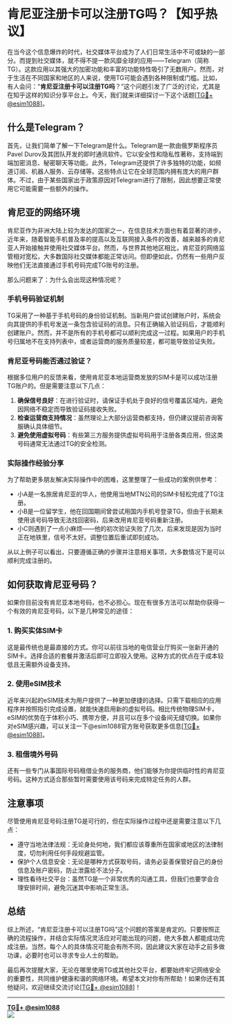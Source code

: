 # 肯尼亚注册卡可以注册TG吗？【知乎热议】

在当今这个信息爆炸的时代，社交媒体平台成为了人们日常生活中不可或缺的一部分。而提到社交媒体，就不得不提一款风靡全球的应用——Telegram（简称TG）。这款应用以其强大的加密功能和丰富的功能特性吸引了无数用户。然而，对于生活在不同国家和地区的人来说，使用TG可能会遇到各种限制或门槛。比如，有人会问：“**肯尼亚注册卡可以注册TG吗**？”这个问题引发了广泛的讨论，尤其是在知乎这样的知识分享平台上。今天，我们就来详细探讨一下这个话题[[TG💪+ @esim1088](https://t.me/s/esim1088)]。

## 什么是Telegram？

首先，让我们简单了解一下Telegram是什么。Telegram是一款由俄罗斯程序员Pavel Durov及其团队开发的即时通讯软件。它以安全性和隐私性著称，支持端到端加密消息、秘密聊天等功能。此外，Telegram还提供了许多独特的功能，如频道订阅、机器人服务、云存储等。这些特点让它在全球范围内拥有庞大的用户群体。不过，由于某些国家出于政策原因对Telegram进行了限制，因此想要正常使用它可能需要一些额外的操作。

## 肯尼亚的网络环境

肯尼亚作为非洲大陆上较为发达的国家之一，在信息技术方面也有着显著的进步。近年来，随着智能手机普及率的提高以及互联网接入条件的改善，越来越多的肯尼亚人开始接触并使用社交媒体平台。然而，与世界其他地区相比，肯尼亚的网络监管相对宽松，大多数国际社交媒体都能正常访问。但即便如此，仍然有一些用户反映他们无法直接通过手机号码完成TG账号的注册。

那么问题来了：为什么会出现这种情况呢？

### 手机号码验证机制

TG采用了一种基于手机号码的身份验证机制。当新用户尝试创建账户时，系统会向其提供的手机号发送一条包含验证码的消息。只有正确输入验证码后，才能顺利创建账户。然而，并不是所有的手机号都可以顺利完成这一过程。如果用户的手机号归属地不在支持列表中，或者运营商的服务质量较差，都可能导致验证失败。

### 肯尼亚号码能否通过验证？

根据多位用户的反馈来看，使用肯尼亚本地运营商发放的SIM卡是可以成功注册TG账户的。但是需要注意以下几点：

1. **确保信号良好**：在进行验证时，请保证手机处于良好的信号覆盖区域内，避免因网络不稳定而导致验证码接收失败。
2. **检查运营商支持情况**：虽然理论上大部分运营商都支持，但仍建议提前咨询客服确认具体细节。
3. **避免使用虚拟号码**：有些第三方服务提供虚拟号码用于注册各类应用，但这类号码通常无法通过TG的安全检测。

### 实际操作经验分享

为了帮助更多朋友解决实际操作中的困难，这里整理了一些成功的案例供参考：

- 小A是一名旅居肯尼亚的华人，他使用当地MTN公司的SIM卡轻松完成了TG注册。
- 小B是一位留学生，他在回国期间曾尝试用国内手机号登录TG，但由于长期未使用该号码导致无法找回密码，后来改用肯尼亚号码重新注册。
- 小C则遇到了一点小麻烦——他的初次验证失败了几次，后来发现是因为当时正在地铁里，信号不太好。调整位置后重试即刻成功。

从以上例子可以看出，只要遵循正确的步骤并注意相关事项，大多数情况下是可以顺利完成注册的。

## 如何获取肯尼亚号码？

如果你目前没有肯尼亚本地号码，也不必担心。现在有很多方法可以帮助你获得一个有效的肯尼亚号码，以下是几种常见的途径：

### 1. 购买实体SIM卡

这是最传统也是最直接的方式。你可以前往当地的电信营业厅购买一张新开通的SIM卡。选择合适的套餐并激活后即可立即投入使用。这种方式的优点在于成本较低且无需额外设备支持。

### 2. 使用eSIM技术

近年来兴起的eSIM技术为用户提供了一种更加便捷的选择。只需下载相应的应用程序并按照指引完成设置，就能快速启用新的虚拟号码。相比传统物理SIM卡，eSIM的优势在于体积小巧、携带方便，并且可以在多个设备间无缝切换。如果你对eSIM感兴趣，可以关注一下@esim1088官方账号获取更多信息[[TG💪+ @esim1088](https://t.me/s/esim1088)]。

### 3. 租借境外号码

还有一些专门从事国际号码租借业务的服务商，他们能够为你提供临时性的肯尼亚号码。这种方式适合那些暂时需要使用该号码来完成特定任务的人群。

## 注意事项

尽管使用肯尼亚号码注册TG是可行的，但在实际操作过程中还是需要注意以下几点：

- 遵守当地法律法规：无论身处何地，我们都应该尊重所在国家或地区的法律制度，切勿利用任何手段规避监管。
- 保护个人信息安全：无论是哪种方式获取号码，请务必妥善保管好自己的身份信息及账户密码，防止泄露给不法分子。
- 理性看待社交平台：虽然TG是一个非常优秀的沟通工具，但我们也要学会合理安排时间，避免沉迷其中影响正常生活。

## 总结

综上所述，“肯尼亚注册卡可以注册TG吗”这个问题的答案是肯定的。只要按照正确的流程操作，并结合实际情况灵活应对可能出现的问题，绝大多数人都能成功完成注册。当然，每个人的具体情况可能会有所不同，因此建议大家在动手之前多做功课，必要时也可以寻求专业人士的帮助。

最后再次提醒大家，无论在哪里使用TG或其他社交平台，都要始终牢记网络安全的重要性，共同维护健康和谐的网络环境。希望本文对你有所帮助！如果你还有其他疑问，欢迎继续交流讨论[[TG💪+ @esim1088](https://t.me/s/esim1088)]！

---

**[TG💪+ @esim1088](https://t.me/s/esim1088)**  
![](https://i.postimg.cc/4NQfJmqS/Snipaste-2025-05-13-00-14-12.png)